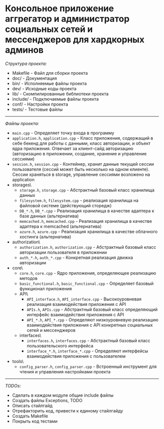 # Консольное приложение аггрегатор и администратор социальных сетей и мессенджеров для хардкорных админов

*Структура проекта:*

+ Makefile - Файл для сборки проекта
+ doc/ - Документация
+ bin/ - Исполняемые файлы проекта
+ dev/ - Исходные коды проекта
+ lib/ - Скомпилированные библиотеки проекта
+ include/ - Подключаемые файлы проекта
+ conf/ - Настройки проекта
+ tests/ - Тестовые файлы

----------------

*Файлы проекта:*

+ `main.cpp` - Определяет точку входа в программу
+ `application.h`, `application.cpp` - Класс приложения, содержащий в себе бекенд для работы с данными,
	класс авторизации, и объект ядра приложения. Отвечает за клиент-сайд авторизацию (авторизацию в
	приложении, создание, хранение и управление сессиями)
+ `session.h`, `session.cpp` - Контейнер, хранит данные текущей сессии пользователя (сессий может быть несколько на одном
	клиенте). Сессии храняться в storage, управление сессиями возложено на application
+ storages\
	* `storage.h`, `storage.cpp` - Абстрактный базовый класс хранилища данных
	* `filesystem.h`, `filesystem.cpp` - реализация хранилища на файловой системе (действующий сторедж)
	* `DB_*.h`, `DB_*.cpp` - Реализация хранилища в качестве адаптера к базе данных (альтернатива)
	* `memcached.h`, `memcached.cpp` - Реализация хранилища в качестве адаптера к memcached (альтернатива)
	* `azure.h`, `azure.cpp` - Реализация хранилища в качестве облачного хостинга (альтернатива)
+ authorization\
	* `authorization.h`, `authorization.cpp` - Абстрактный базовый класс авторизации пользователя в приложении
	* `auth_*.h`, `auth_*.cpp` - Конкретная реализация движка авторизации
+ core\
	* `core.h`, `core.cpp` - Ядро приложения, определяющее реализацию методов
	* `basic_functional.h`, `basic_functional.cpp` - Определяет базовый функционал приложения
	* API\
		- `API_interface.h`, `API_interface.cpp` - Высокоуровневая реализация взаимодействия приложения с API
		- `APIs.h`, `APIs.cpp` - Абстрактный базовый класс определяющий интерфейс взаимодействия приложения с API
		- `API_*.h`, `API_*.cpp` - Определяют низкоуровневую реализацию взаимодействия приложения с API конкретных социальных сетей и мессенджеров
	* interfaces\
		- `interfaces.h`, `interfaces.cpp` - Абстрактный базовый класс пользовательского  интерфейса 
		- `interface_*.h`, `interface_*.cpp` - Определяют интерфейсы взаимодействия приложения с пользователем
+ tools\
	* `config_parser.h`, `config_parser.cpp` - Встроенный инструмент для чтения и управления настройками проекта

------------------------------

*TODOs:*

+ Сделать в каждом модуле общие include файлы
+ Создать файлы Exceptions, TODO
+ Описать стайлгайд
+ Отрефакторить код, привести к единому стайлгайду
+ Создать Makefile
+ Покрыть код тестами

